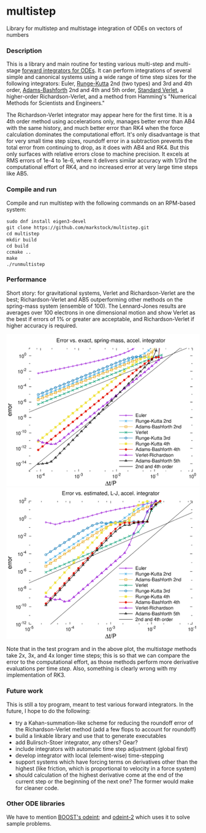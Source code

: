# multistep
Library for multistep and multistage integration of ODEs on vectors of numbers


### Description
This is a library and main routine for testing various multi-step and
multi-stage [forward integrators for ODEs](https://en.wikipedia.org/wiki/Numerical_methods_for_ordinary_differential_equations). It can perform integrations of several simple and canonical systems
using a wide range of time step sizes for the following integrators:
Euler, [Runge-Kutta](https://en.wikipedia.org/wiki/Runge%E2%80%93Kutta_methods) 2nd (two types)
and 3rd and 4th order,
[Adams-Bashforth](https://en.wikipedia.org/wiki/Linear_multistep_method) 2nd and 4th and 5th order,
[Standard Verlet](https://en.wikipedia.org/wiki/Verlet_integration),
a higher-order Richardson-Verlet, and a method from Hamming's "Numerical Methods for
Scientists and Engineers."

The Richardson-Verlet integrator may appear here for the first time.
It is a 4th order method using accelerations only,
manages better error than AB4 with the same history, and much better error than
RK4 when the force calculation dominates the computational effort.
It's only disadvantage is that for very small time step sizes, 
roundoff error in a subtraction prevents the total error from continuing 
to drop, as it does with AB4 and RK4. But this only surfaces with relative
errors close to machine precision. It excels at RMS errors of 1e-4 to
1e-6, where it delivers similar accuracy with 1/3rd the computational
effort of RK4, and no increased error at very large time steps like
AB5.

### Compile and run
Compile and run multistep with the following commands on an RPM-based system:

    sudo dnf install eigen3-devel
	git clone https://github.com/markstock/multistep.git
	cd multistep
	mkdir build
	cd build
	ccmake ..
    make
    ./runmultistep

### Performance
Short story: for gravitational systems, Verlet and Richardson-Verlet are the best;
Richardson-Verlet and AB5 outperforming other methods on the spring-mass system (ensemble of 100).
The Lennard-Jones results are averages over 100 electrons in one dimensional motion
and show Verlet as the best if errors of 1% or greater are acceptable, and Richardson-Verlet
if higher accuracy is required.

![Error vs. time step, harmonic oscillator](doc/spring_results.png)
![Error vs. time step, Lennard-Jones anharmonic oscillator](doc/lj_results.png)

Note that in the test program and in the above plot, the multi*stage* methods take
2x, 3x, and 4x longer time steps;
this is so that we can compare the error to the computational effort,
as those methods perform more derivative evaluations per time *step*.
Also, something is clearly wrong with my implementation of RK3.

### Future work
This is still a toy program, meant to test various forward integrators.
In the future, I hope to do the following:

* try a Kahan-summation-like scheme for reducing the roundoff error of the Richardson-Verlet method (add a few flops to account for roundoff)
* build a linkable library and use that to generate executables
* add Bulirsch-Stoer integrator, any others? Gear?
* include integrators with automatic time step adjustment (global first)
* develop integrator with local (element-wise) time-stepping
* support systems which have forcing terms on derivatives other than the highest (like friction, which is proportional to velocity in a force system)
* should calculation of the highest derivative come at the end of the current step or the beginning of the next one? The former would make for cleaner code.

### Other ODE libraries
We have to mention [BOOST's odeint](https://www.boost.org/doc/libs/1_78_0/libs/numeric/odeint/doc/html/index.html);
and [odeint-2](https://github.com/headmyshoulder/odeint-v2) which uses it to solve sample problems.


